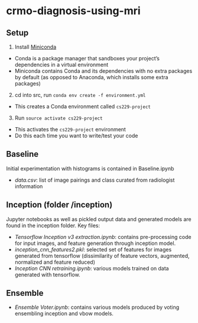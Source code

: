 # crmo-diagnosis-using-mri

## Setup

1. Install [Miniconda](https://conda.io/docs/user-guide/install/index.html#regular-installation)
  - Conda is a package manager that sandboxes your project’s dependencies in a virtual environment
  - Miniconda contains Conda and its dependencies with no extra packages by default (as opposed to Anaconda, which installs some extra packages)
2. cd into src, run `conda env create -f environment.yml`
  - This creates a Conda environment called `cs229-project`
3. Run `source activate cs229-project`
  - This activates the `cs229-project` environment
  - Do this each time you want to write/test your code

## Baseline
Initial experimentation with histograms is contained in Baseline.ipynb
- *data.csv*: list of image pairings and class curated from radiologist information
## Inception (folder /inception)
Jupyter notebooks as well as pickled output data and generated models are found in the inception folder.
Key files:
- *Tensorflow Inception v3 extraction.ipynb*: contains pre-processing code for input images, and feature generation through inception model.
- *inception_cnn_features2.pkl*: selected set of features for images generated from tensorflow (dissimilarity of feature vectors, augmented, normalized and feature reduced)
- *Inception CNN retraining.ipynb*: various models trained on data generated with tensorflow.
## Ensemble
- *Ensemble Voter.ipynb*: contains various models produced by voting ensembling inception and vbow models.
